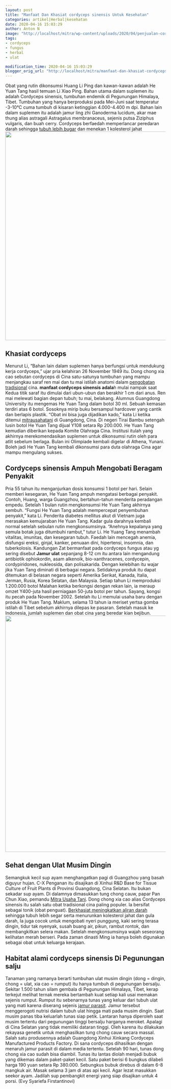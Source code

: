 ```yaml
---
layout: post
title: "Manfaat Dan Khasiat cordyceps sinensis Untuk Kesehatan"
categories: artikel|Herbal|kesehatan
date: 2020-04-16 15:03:29
author: Anton N
image: "http://localhost/mitra/wp-content/uploads/2020/04/penjualan-cordyceps.jpg"
tags:
- cordyceps
- fungus
- herbal
- ulat

modification_time: 2020-04-16 15:03:29
blogger_orig_url: "http://localhost/mitra/manfaat-dan-khasiat-cordyceps-sinensis.html"
---
```


Obat yang rutin dikonsumsi Huang Li Ping dan kawan-kawan adalah He Yuan Tang hasil temuan Li Xiao Ping. Bahan utama dalam suplemen itu adalah Cordyceps sinensis, tumbuhan endemik di Pegunungan Himalaya, Tibet. Tumbuhan yang hanya berproduksi pada Mei-Juni saat temperatur -3-10°C cuma tumbuh di kisaran ketinggian 4.000-4.400 m dpi.
Bahan lain dalam suplemen itu adalah jamur ling zhi Ganoderma lucidum, akar mae thung alias astragali Astragalus membranaceus, sejenis putsa Ziziphus vulgaris, dan buah cerry. Cordyceps berfaedah memperlancar peredaran darah sehingga <a href="http://127.0.0.1/mitra/kesehatan">tubuh lebih bugar</a> dan menekan 1 kolesterol jahat
<a href="http://127.0.0.1/mitra/wp-content/uploads/2020/04/cordyceps.jpg"><img class="aligncenter wp-image-19809 size-large" src="http://127.0.0.1/mitra/wp-content/uploads/2020/04/cordyceps-1024x656.jpg" alt="" width="1024" height="656" /></a>
<h2>Khasiat cordyceps</h2>
Menurut Li, “Bahan lain dalam suplemen hanya berfungsi untuk mendukung kerja cordyceps,” ujar pria kelahiran 26 November 1949 itu. Dong chong xia cao sebutan cordyceps di Cina satu-satunya tumbuhan yang mampu menjangkau saraf ren mai dan tu mai istilah anatomi dalam <a href="http://127.0.0.1/mitra/herbal">pengobatan tradisional</a> cina.
<strong>manfaat cordyceps sinensis adala</strong>h mulai nampak saat Kedua titik saraf itu dimulai dari ubun-ubun dan berakhir 1 cm dari anus. Ren mai melewati bagian depan tubuh; tu mai, belakang. Alumnus Guangdong University itu mengemas He Yuan Tang dalam botol 30 ml. Sebuah kemasan terdiri atas 6 botol. Sosoknya mirip buku bersampul hardcover yang cantik dan berlapis plastik.
“Obat ini bisa juga dijadikan kado,” kata Li ketika ditemui <a href="http://127.0.0.1/mitra">mitrausahatani</a> di Guangdong, Cina. Di negeri Tirai Bambu setengah lusin botol He Yuan Tang dijual Y108 setara Rp 200.000. He Yuan Tang kemudian diberikan kepada Komite Olahraga Cina.
Institusi itulah yang akhirnya merekomendasikan suplemen untuk dikonsumsi rutin oleh para atlit sebelum berlaga. Bulan ini Olimpiade kembali digelar di Athena, Yunani. Boleh jadi He Yuan Tang kembali dikonsumsi para duta olahraga Cina agar mampu mengulang sukses.
<h2>Cordyceps sinensis Ampuh Mengobati Beragam Penyakit</h2>
Pria 55 tahun itu menganjurkan dosis konsumsi 1 botol per hari. Selain memberi kesegaran, He Yuan Tang ampuh mengatasi berbagai penyakit. Contoh, Huang, warga Guangzhou, bertahun-tahun menderita peradangan empedu. Setelah 1 bulan rutin mengkonsumsi He Yuan Tang akhirnya sembuh. “Fungsi He Yuan Tang adalah mempercepat penyembuhan penyakit,” kata Li.
Penderita diabetes mellitus akut di Vietnam juga merasakan kemujaraban He Yuan Tang. Kadar gula darahnya kembali normal setelah sebulan rutin mengkonsumsinya. “Anehnya kepalanya yang semula botak juga ditumbuhi rambut,” tutur Li. He Yuang Tang menambah vitalitas, imunitas, dan kesegaran tubuh. Faedah lain mencegah anemia, disfungsi ereksi, ginjal, kanker, penuaan dini, hipertensi, insomnia, dan tuberkolosis.
Kandungan Zat bermanfaat pada cordyceps fungus atau yg sering disebut <strong>Jamur ulat</strong> sepanjang 8-12 cm itu antara lain mengandung antibiotik ophiokordin, asam alkenoik, bio-xanthracenes, cordycepin, cordypiridones, nukleosida, dan polisakarida. Dengan kelebihan itu wajar jika Yuan Tang diminati di berbagai negara. Setidaknya produk itu dapat ditemukan di belasan negara seperti Amerika Serikat, Kanada, Italia, Jerman, Rusia, Korea Selatan, dan Malaysia. Setiap tahun Li memproduksi 1.200.000 botol Malahan ketika berkongsi dengan rekan lain, ia meraup omzet Y400-juta hasil perniagaan 50-juta botol per tahun.
Sayang, kongsi itu pecah pada November 2002. Setelah itu Li memulai usaha baru dengan produk He Yuan Tang. Maklum, selama 13 tahun ia meriset yertsa gomba istilah di Tibet sebelum akhirnya dilepas ke pasaran. Setelah masuk ke Indonesia, jumlah suplemen dan obat cina yang beredar kian bejibun.
<a href="http://127.0.0.1/mitra/wp-content/uploads/2020/04/manfaat-cordyceps.jpg"><img class="aligncenter wp-image-19808 size-large" src="http://127.0.0.1/mitra/wp-content/uploads/2020/04/manfaat-cordyceps-1024x743.jpg" alt="" width="1024" height="743" /></a>
<h2>Sehat dengan Ulat Musim Dingin</h2>
Semangkuk kecil sup ayam menghangatkan pagi di Guangzhou yang basah diguyur hujan. C-X Penganan itu disajikan di Xinhui R&amp;D Base for Tissue Culture of Fruit Plants di Provinsi Guangdong, Cina Selatan. Itu bukan sekadar sup ayam. Di dalamnya dimasukkan tung chong cauw, papar
Pan Chun Xiao, pemandu <a href="http://127.0.0.1/mitra">Mitra Usaha Tani</a>. Dong chong xia cao alias Cordyceps sinensis itu salah satu obat tradisional cina paling populer.
la bersifat sebagai tonik (obat penguat). <a href="http://127.0.0.1/mitra/sejuta-manfaat-dan-khasiat-sarang.html">Berkhasiat meningkatkan aliran darah</a> sehingga tubuh lebih segar serta menurunkan kolesterol jahat dan gula darah, la juga cocok untuk mengobati nyeri punggung, kaki sering terasa dingin, tidur tak nyenyak, susah buang air, pikun, rambut rontok, dan membangkitkan selera makan. Setelah mengkonsumsinya wajah seseorang kelihatan merah berseri. Pada zaman dinasti Ming ia hanya boleh digunakan sebagai obat untuk keluarga kerajaan.
<h2>Habitat alami cordyceps sinensis Di Pegunungan salju</h2>
Tanaman yang namanya berarti tumbuhan ulat musim dingin (dong = dingin, chong = ulat, xia cao = rumput) itu hanya tumbuh di pegunungan bersalju. Sekitar 1.500 tahun silam gembala di Pegunungan Himalaya, Tibet, kerap terkejut melihat ternak mereka bertambah kuat setiap kali usai memakan sejenis rumput. Rumput itu sebenarnya tunas yang keluar dari tubuh ulat yang mati karena diserang sejenis <a href="https://www.nationalgeographic.com/animals/article/cordyceps-zombie-fungus-takes-over-ants">jamur parasit</a>. Jamur tersebut menggerogoti nutrisi dalam tubuh ulat hingga mati pada musim dingin. Saat musim panas tiba keluarlah tunas siap petik.
Lantaran hanya diperoleh saat musim tertentu dari pegunungan tinggi bersalju harganya meroket. Apalagi di Cina Selatan yang tidak memiliki dataran tinggi. Oleh karena itu dilakukan rekayasa genetik untuk menghasilkan tung chong cauw secara massal. Salah satu produsennya adalah Guangdong Xinhui Xinkang Cordyceps Manufactured Products Factory.
Di sana cordyceps dihasilkan dengan menaruh jamur parasit di dalam media tertentu. Setelah 90 hari, tunas dong chong xia cao sudah bisa diambil. Tunas itu lantas diolah menjadi bubuk yang dikemas dalam paket-paket kecil. Satu paket berisi 6 bungkus dilabeli harga 190 yuan setara Rp 380.000. Sebungkus bubuk direbus di dalam 6-8 mangkuk air. Masak selama 3 jam di atas api kecil. Agar lezat masukkan seekor ayam. Jadilah sup pembangkit energi yang siap disajikan untuk 4 porsi. (Evy Syariefa Firstantinovi)
